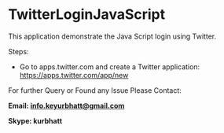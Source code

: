 # TwitterLoginJavaScript

This application demonstrate the Java Script login using Twitter.

Steps:
  - Go to apps.twitter.com and create a Twitter application: https://apps.twitter.com/app/new

For further Query or Found any Issue Please Contact:

**Email: info.keyurbhatt@gmail.com**

**Skype: kurbhatt**

